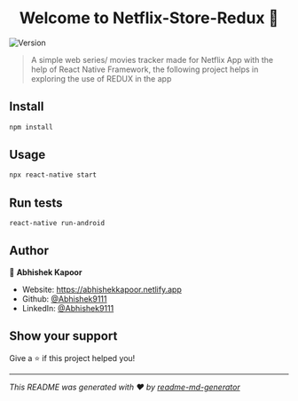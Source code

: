 <h1 align="center">Welcome to Netflix-Store-Redux 👋</h1>

<p>
  <img alt="Version" src="https://img.shields.io/badge/version-1.0.0-blue.svg?cacheSeconds=2592000" />
</p>


>A simple web series/ movies tracker made for Netflix App with the help of React Native Framework, the following project helps in exploring the use of REDUX in the app

## Install

```sh
npm install
```

## Usage

```sh
npx react-native start
```

## Run tests

```sh
react-native run-android
```

## Author

👤 **Abhishek Kapoor**

* Website: https://abhishekkapoor.netlify.app
* Github: [@Abhishek9111](https://github.com/Abhishek9111)
* LinkedIn: [@Abhishek9111](https://linkedin.com/in/Abhishek9111)

## Show your support

Give a ⭐️ if this project helped you!

***
_This README was generated with ❤️ by [readme-md-generator](https://github.com/kefranabg/readme-md-generator)_
